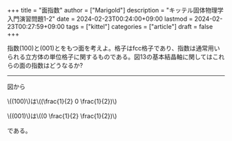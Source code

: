 +++
title = "面指数"
author = ["Marigold"]
description = "キッテル固体物理学入門演習問題1-2"
date = 2024-02-23T00:24:00+09:00
lastmod = 2024-02-23T00:27:59+09:00
tags = ["kittel"]
categories = ["article"]
draft = false
+++

指数(100)と(001)とをもつ面を考えよ。格子はfcc格子であり、指数は通常用いられる立方体の単位格子に関するものである。図13の基本結晶軸に関してはこれらの面の指数はどうなるか?

<!--more-->

---

図から

\\((100)\\)は\\((\frac{1}{2} 0 \frac{1}{2})\\)

\\((001)\\)は\\((0 \frac{1}{2} \frac{1}{2})\\)

である。
